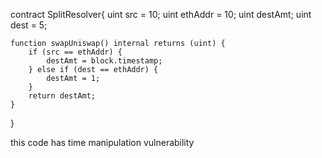 contract SplitResolver{
    uint src = 10;
    uint ethAddr = 10;
    uint destAmt;
    uint dest = 5;

    function swapUniswap() internal returns (uint) {
        if (src == ethAddr) {
            destAmt = block.timestamp;
        } else if (dest == ethAddr) {
            destAmt = 1;
        }
        return destAmt;
    }
}

 this code has time manipulation vulnerability